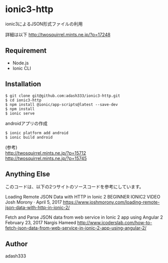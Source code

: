 # ionic3-http

ionic3によるJSON形式ファイルの利用

詳細は以下
http://twosquirrel.mints.ne.jp/?p=17248

## Requirement

- Node.js
- Ionic CLI

## Installation

    $ git clone git@github.com:adash333/ionic3-http.git
    $ cd ionic3-http
    $ npm install @ionic/app-scripts@latest --save-dev
    $ npm install
    $ ionic serve

androidアプリの作成

    $ ionic platform add android
    $ ionic build android
  
(参考)  
http://twosquirrel.mints.ne.jp/?p=15712  
http://twosquirrel.mints.ne.jp/?p=15745  

## Anything Else

このコードは、以下の2つサイトのソースコードを参考にしています。


Loading Remote JSON Data with HTTP in Ionic 2
BEGINNER IONIC2 VIDEO
Josh Morony · April 5, 2017
https://www.joshmorony.com/loading-remote-json-data-with-http-in-ionic-2/


Fetch and Parse JSON data from web service in Ionic 2 app using Angular 2
February 23, 2017  Nargis Hameed
http://www.icoderslab.com/how-to-fetch-json-data-from-web-service-in-ionic-2-app-using-angular-2/


## Author

adash333